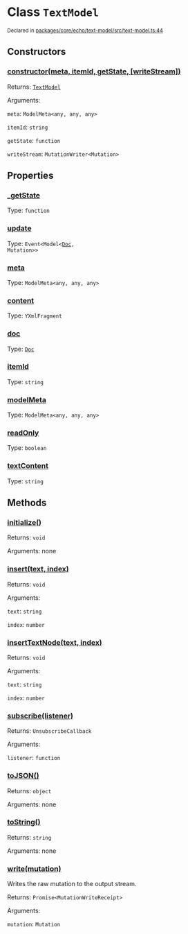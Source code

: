 # Class `TextModel`
<sub>Declared in [packages/core/echo/text-model/src/text-model.ts:44](https://github.com/dxos/dxos/blob/main/packages/core/echo/text-model/src/text-model.ts#L44)</sub>




## Constructors
### [constructor(meta, itemId, getState, \[writeStream\])](https://github.com/dxos/dxos/blob/main/packages/core/echo/text-model/src/text-model.ts#L55)


Returns: <code>[TextModel](/api/@dxos/text-model/classes/TextModel)</code>

Arguments: 

`meta`: <code>ModelMeta&lt;any, any, any&gt;</code>

`itemId`: <code>string</code>

`getState`: <code>function</code>

`writeStream`: <code>MutationWriter&lt;Mutation&gt;</code>

## Properties
### [_getState]()
Type: <code>function</code>
### [update]()
Type: <code>Event&lt;Model&lt;[Doc](/api/@dxos/text-model/classes/Doc), Mutation&gt;&gt;</code>
### [meta](https://github.com/dxos/dxos/blob/main/packages/core/echo/text-model/src/text-model.ts#L45)
Type: <code>ModelMeta&lt;any, any, any&gt;</code>
### [content](https://github.com/dxos/dxos/blob/main/packages/core/echo/text-model/src/text-model.ts#L79)
Type: <code>YXmlFragment</code>
### [doc](https://github.com/dxos/dxos/blob/main/packages/core/echo/text-model/src/text-model.ts#L75)
Type: <code>[Doc](/api/@dxos/text-model/classes/Doc)</code>
### [itemId]()
Type: <code>string</code>
### [modelMeta]()
Type: <code>ModelMeta&lt;any, any, any&gt;</code>
### [readOnly]()
Type: <code>boolean</code>
### [textContent](https://github.com/dxos/dxos/blob/main/packages/core/echo/text-model/src/text-model.ts#L84)
Type: <code>string</code>

## Methods
### [initialize()](https://github.com/dxos/dxos/blob/main/packages/core/echo/text-model/src/text-model.ts#L66)


Returns: <code>void</code>

Arguments: none
### [insert(text, index)](https://github.com/dxos/dxos/blob/main/packages/core/echo/text-model/src/text-model.ts#L168)


Returns: <code>void</code>

Arguments: 

`text`: <code>string</code>

`index`: <code>number</code>
### [insertTextNode(text, index)](https://github.com/dxos/dxos/blob/main/packages/core/echo/text-model/src/text-model.ts#L172)


Returns: <code>void</code>

Arguments: 

`text`: <code>string</code>

`index`: <code>number</code>
### [subscribe(listener)]()


Returns: <code>UnsubscribeCallback</code>

Arguments: 

`listener`: <code>function</code>
### [toJSON()]()


Returns: <code>object</code>

Arguments: none
### [toString()]()


Returns: <code>string</code>

Arguments: none
### [write(mutation)]()


Writes the raw mutation to the output stream.

Returns: <code>Promise&lt;MutationWriteReceipt&gt;</code>

Arguments: 

`mutation`: <code>Mutation</code>